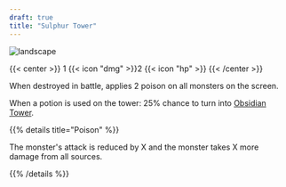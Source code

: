 ```yaml
---
draft: true
title: "Sulphur Tower"
---
```


![landscape](/images/towers/towerS_55.png)

{{< center >}}
1 {{< icon "dmg" >}}2 {{< icon "hp" >}}
{{< /center >}}

When destroyed in battle, applies 2 poison on all monsters on the screen.

When a potion is used on the tower: 25% chance to turn into [Obsidian Tower](/towers/obsidian-tower).

{{% details title="Poison" %}}

The monster's attack is reduced by X and the monster takes X more damage from all sources.

{{% /details %}}